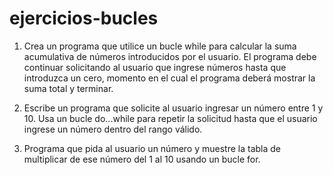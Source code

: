 # ejercicios-bucles

1. Crea un programa que utilice un bucle while para calcular la suma acumulativa de números introducidos por el usuario. El programa debe continuar solicitando al usuario que ingrese números hasta que introduzca un cero, momento en el cual el programa deberá mostrar la suma total y terminar.

2. Escribe un programa que solicite al usuario ingresar un número entre 1 y 10. Usa un bucle do...while para repetir la solicitud hasta que el usuario ingrese un número dentro del rango válido.

3. Programa que pida al usuario un número y muestre la tabla de multiplicar de ese número del 1 al 10 usando un bucle for.